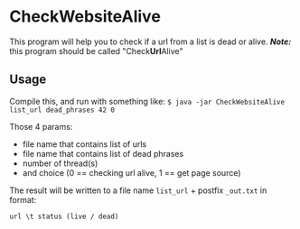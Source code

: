 # CheckWebsiteAlive
This program will help you to check if a url from a list is dead or alive.
**_Note:_** this program should be called "Check**Url**Alive"

## Usage
Compile this, and run with something like:
`$ java -jar CheckWebsiteAlive list_url dead_phrases 42 0`

Those 4 params:
- file name that contains list of urls
- file name that contains list of dead phrases
- number of thread(s)
- and choice (0 == checking url alive, 1 == get page source)

The result will be written to a file name `list_url` + postfix `_out.txt` in format:

`url \t status (live / dead)`

